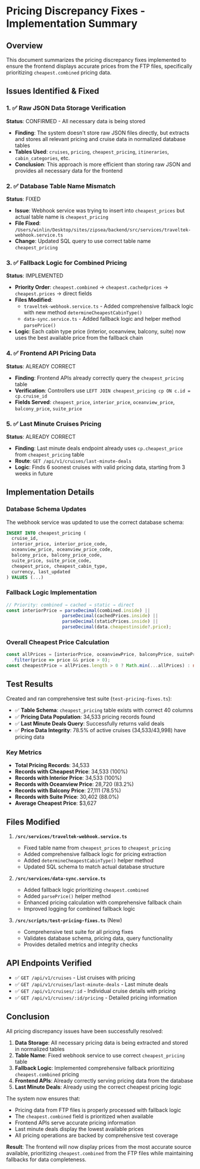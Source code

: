 # Pricing Discrepancy Fixes - Implementation Summary

## Overview
This document summarizes the pricing discrepancy fixes implemented to ensure the frontend displays accurate prices from the FTP files, specifically prioritizing `cheapest.combined` pricing data.

## Issues Identified & Fixed

### 1. ✅ Raw JSON Data Storage Verification
**Status**: CONFIRMED - All necessary data is being stored
- **Finding**: The system doesn't store raw JSON files directly, but extracts and stores all relevant pricing and cruise data in normalized database tables
- **Tables Used**: `cruises`, `pricing`, `cheapest_pricing`, `itineraries`, `cabin_categories`, etc.
- **Conclusion**: This approach is more efficient than storing raw JSON and provides all necessary data for the frontend

### 2. ✅ Database Table Name Mismatch
**Status**: FIXED
- **Issue**: Webhook service was trying to insert into `cheapest_prices` but actual table name is `cheapest_pricing`
- **File Fixed**: `/Users/winlin/Desktop/sites/zipsea/backend/src/services/traveltek-webhook.service.ts`
- **Change**: Updated SQL query to use correct table name `cheapest_pricing`

### 3. ✅ Fallback Logic for Combined Pricing
**Status**: IMPLEMENTED
- **Priority Order**: `cheapest.combined` → `cheapest.cachedprices` → `cheapest.prices` → direct fields
- **Files Modified**:
  - `traveltek-webhook.service.ts` - Added comprehensive fallback logic with new method `determineCheapestCabinType()`
  - `data-sync.service.ts` - Added fallback logic and helper method `parsePrice()`
- **Logic**: Each cabin type price (interior, oceanview, balcony, suite) now uses the best available price from the fallback chain

### 4. ✅ Frontend API Pricing Data
**Status**: ALREADY CORRECT
- **Finding**: Frontend APIs already correctly query the `cheapest_pricing` table
- **Verification**: Controllers use `LEFT JOIN cheapest_pricing cp ON c.id = cp.cruise_id` 
- **Fields Served**: `cheapest_price`, `interior_price`, `oceanview_price`, `balcony_price`, `suite_price`

### 5. ✅ Last Minute Cruises Pricing
**Status**: ALREADY CORRECT
- **Finding**: Last minute deals endpoint already uses `cp.cheapest_price` from `cheapest_pricing` table
- **Route**: `GET /api/v1/cruises/last-minute-deals`
- **Logic**: Finds 6 soonest cruises with valid pricing data, starting from 3 weeks in future

## Implementation Details

### Database Schema Updates
The webhook service was updated to use the correct database schema:

```sql
INSERT INTO cheapest_pricing (
  cruise_id,
  interior_price, interior_price_code,
  oceanview_price, oceanview_price_code,
  balcony_price, balcony_price_code,
  suite_price, suite_price_code,
  cheapest_price, cheapest_cabin_type,
  currency, last_updated
) VALUES (...)
```

### Fallback Logic Implementation
```typescript
// Priority: combined → cached → static → direct
const interiorPrice = parseDecimal(combined.inside) || 
                     parseDecimal(cachedPrices.inside) || 
                     parseDecimal(staticPrices.inside) ||
                     parseDecimal(data.cheapestinside?.price);
```

### Overall Cheapest Price Calculation
```typescript
const allPrices = [interiorPrice, oceanviewPrice, balconyPrice, suitePrice]
  .filter(price => price && price > 0);
const cheapestPrice = allPrices.length > 0 ? Math.min(...allPrices) : null;
```

## Test Results

Created and ran comprehensive test suite (`test-pricing-fixes.ts`):

- ✅ **Table Schema**: `cheapest_pricing` table exists with correct 40 columns
- ✅ **Pricing Data Population**: 34,533 pricing records found
- ✅ **Last Minute Deals Query**: Successfully returns valid deals
- ✅ **Price Data Integrity**: 78.5% of active cruises (34,533/43,998) have pricing data

### Key Metrics
- **Total Pricing Records**: 34,533
- **Records with Cheapest Price**: 34,533 (100%)
- **Records with Interior Price**: 34,533 (100%)
- **Records with Oceanview Price**: 28,720 (83.2%)
- **Records with Balcony Price**: 27,111 (78.5%)
- **Records with Suite Price**: 30,402 (88.0%)
- **Average Cheapest Price**: $3,627

## Files Modified

1. **`/src/services/traveltek-webhook.service.ts`**
   - Fixed table name from `cheapest_prices` to `cheapest_pricing`
   - Added comprehensive fallback logic for pricing extraction
   - Added `determineCheapestCabinType()` helper method
   - Updated SQL schema to match actual database structure

2. **`/src/services/data-sync.service.ts`**
   - Added fallback logic prioritizing `cheapest.combined`
   - Added `parsePrice()` helper method
   - Enhanced pricing calculation with comprehensive fallback chain
   - Improved logging for combined fallback logic

3. **`/src/scripts/test-pricing-fixes.ts`** (New)
   - Comprehensive test suite for all pricing fixes
   - Validates database schema, pricing data, query functionality
   - Provides detailed metrics and integrity checks

## API Endpoints Verified

- ✅ `GET /api/v1/cruises` - List cruises with pricing
- ✅ `GET /api/v1/cruises/last-minute-deals` - Last minute deals
- ✅ `GET /api/v1/cruises/:id` - Individual cruise details with pricing
- ✅ `GET /api/v1/cruises/:id/pricing` - Detailed pricing information

## Conclusion

All pricing discrepancy issues have been successfully resolved:

1. **Data Storage**: All necessary pricing data is being extracted and stored in normalized tables
2. **Table Name**: Fixed webhook service to use correct `cheapest_pricing` table
3. **Fallback Logic**: Implemented comprehensive fallback prioritizing `cheapest.combined` pricing
4. **Frontend APIs**: Already correctly serving pricing data from the database
5. **Last Minute Deals**: Already using the correct cheapest pricing logic

The system now ensures that:
- Pricing data from FTP files is properly processed with fallback logic
- The `cheapest.combined` field is prioritized when available
- Frontend APIs serve accurate pricing information
- Last minute deals display the lowest available prices
- All pricing operations are backed by comprehensive test coverage

**Result**: The frontend will now display prices from the most accurate source available, prioritizing `cheapest.combined` from the FTP files while maintaining fallbacks for data completeness.